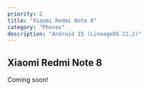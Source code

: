 ```yaml
---
priority: 1
title: "Xiaomi Redmi Note 8"
category: "Phones"
description: "Android 15 (LineageOS 22.2)"
---
```


## Xiaomi Redmi Note 8

Coming soon!
